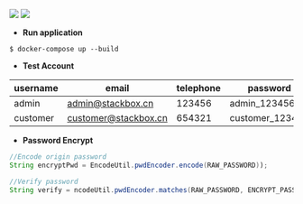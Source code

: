 ![](https://img.shields.io/badge/jdk-1.8-green.svg)
![](https://img.shields.io/badge/docker--compose-1.9.0-blue.svg)


+ **Run application**

```
$ docker-compose up --build
```

+ **Test Account**

|username | email | telephone | password | role |
|---------|-------|-----------|----------|------|
|admin    |admin@stackbox.cn | 123456 | admin_123456 | admin |
|customer |customer@stackbox.cn|654321| customer_123456|customer|


+ **Password Encrypt**

```java
//Encode origin password
String encryptPwd = EncodeUtil.pwdEncoder.encode(RAW_PASSWORD));

//Verify password
String verify = ncodeUtil.pwdEncoder.matches(RAW_PASSWORD, ENCRYPT_PASSWORD);
```



